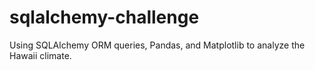 # sqlalchemy-challenge
Using SQLAlchemy ORM queries, Pandas, and Matplotlib to analyze the Hawaii climate.
